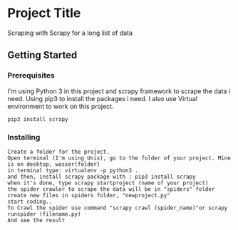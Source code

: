 # Project Title

Scraping with Scrapy for a long list of data

## Getting Started



### Prerequisites


I'm using Python 3 in this project and scrapy framework to scrape the data i need. 
Using pip3 to install the packages i need. 
I also use Virtual environment to work on this project.

```
pip3 install scrapy
```

### Installing


```
Create a folder for the project.
Open terminal (I'm using Unix), go to the folder of your project. Mine is on desktop, wasser(folder)
in terminal type: virtualenv -p python3 . 
and then, install scrapy package with : pip3 install scrapy 
when it's done, type scrapy startproject (name of your project)
the spider crawler to scrape the data will be in "spiders" folder
create new files in spiders folder, "newproject.py"
start coding..
To Crawl the spider use command "scrapy crawl (spider_name)"or scrapy runspider (filename.py)
And see the result

```

